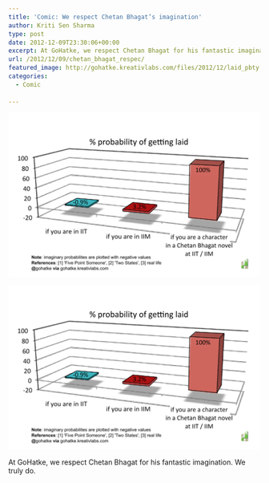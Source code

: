 ```yaml
---
title: 'Comic: We respect Chetan Bhagat’s imagination'
author: Kriti Sen Sharma
type: post
date: 2012-12-09T23:30:06+00:00
excerpt: At GoHatke, we respect Chetan Bhagat for his fantastic imagination. We truly do.
url: /2012/12/09/chetan_bhagat_respec/
featured_image: http://gohatke.kreativlabs.com/files/2012/12/laid_pbty.jpg
categories:
  - Comic

---
```

![Laid_Pbty](https://raw.githubusercontent.com/kritisen/gohatke/main/content/images/2012/12/laid_pbty.jpg)

![Laid_Pbty](https://raw.githubusercontent.com/kritisen/gohatke/main/content/images/2012/12/laid_pbty.jpg)

At GoHatke, we respect Chetan Bhagat for his fantastic imagination. We truly do.

 [1]: http://gohatke.kreativlabs.com/files/2012/12/laid_pbty.jpg
